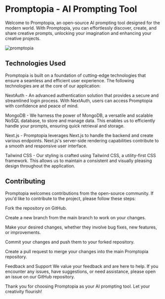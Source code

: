 # Promptopia - AI Prompting Tool

Welcome to Promptopia, an open-source AI prompting tool designed for the modern world. With Promptopia, you can effortlessly discover, create, and share creative prompts, unlocking your imagination and enhancing your creative projects.

![promptopia](https://github.com/wasimtayyan/promptopia/assets/127048388/fd21ebc0-a1fa-4e8d-bc6c-73af46f52102)

## Technologies Used


Promptopia is built on a foundation of cutting-edge technologies that ensure a seamless and efficient user experience. The following technologies are at the core of our application:

NextAuth - An advanced authentication solution that provides a secure and streamlined login process. With NextAuth, users can access Promptopia with confidence and peace of mind.

MongoDB - We harness the power of MongoDB, a versatile and scalable NoSQL database, to store and manage data. This enables us to efficiently handle your prompts, ensuring quick retrieval and storage.

Next.js - Promptopia leverages Next.js to handle the backend and create various endpoints. Next.js's server-side rendering capabilities contribute to a smooth and responsive user interface.

Tailwind CSS - Our styling is crafted using Tailwind CSS, a utility-first CSS framework. This allows us to maintain a consistent and visually pleasing design throughout the application.


## Contributing

Promptopia welcomes contributions from the open-source community. If you'd like to contribute to the project, please follow these steps:

Fork the repository on GitHub.

Create a new branch from the main branch to work on your changes.

Make your desired changes, whether they involve bug fixes, new features, or improvements.

Commit your changes and push them to your forked repository.

Create a pull request to merge your changes into the main Promptopia repository.

Feedback and Support
We value your feedback and are here to help. If you encounter any issues, have suggestions, or need assistance, please open an issue on our GitHub repository.

Thank you for choosing Promptopia as your AI prompting tool. Let your creativity flourish!
